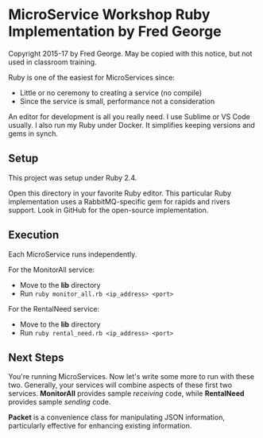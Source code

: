 # MicroService Workshop Ruby Implementation by Fred George
Copyright 2015-17 by Fred George. May be copied with this notice, but not used in classroom training.

Ruby is one of the easiest for MicroServices since:
- Little or no ceremony to creating a service (no compile)
- Since the service is small, performance not a consideration

An editor for development is all you really need. I use Sublime or VS Code usually.
I also run my Ruby under Docker. It simplifies keeping versions and gems in synch.

## Setup
This project was setup under Ruby 2.4.

Open this directory in your favorite Ruby editor. This particular Ruby
implementation uses a RabbitMQ-specific gem for rapids and rivers support.
Look in GitHub for the open-source implementation.

## Execution
Each MicroService runs independently.

For the MonitorAll service:
- Move to the __lib__ directory
- Run `ruby monitor_all.rb <ip_address> <port>`

For the RentalNeed service:
- Move to the __lib__ directory
- Run `ruby rental_need.rb <ip_address> <port>`

## Next Steps
You're running MicroServices. Now let's write some more to run with these two.
Generally, your services will combine aspects of these first two services.
__MonitorAll__ provides sample _receiving_ code, while __RentalNeed__ provides
sample _sending_ code.

__Packet__ is a convenience class for manipulating JSON information, particularly
effective for enhancing existing information.
